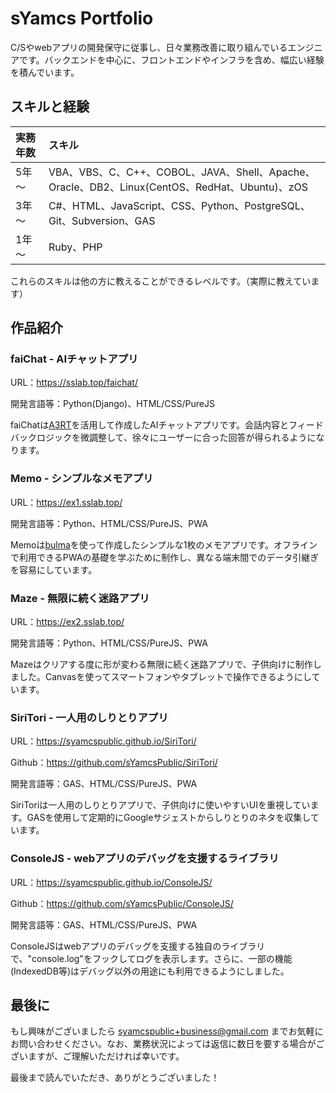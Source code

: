 # sYamcs Portfolio

C/Sやwebアプリの開発保守に従事し、日々業務改善に取り組んでいるエンジニアです。バックエンドを中心に、フロントエンドやインフラを含め、幅広い経験を積んでいます。

## スキルと経験

|実務年数|スキル
|:-|:-
|5年～|VBA、VBS、C、C++、COBOL、JAVA、Shell、Apache、Oracle、DB2、Linux(CentOS、RedHat、Ubuntu)、zOS
|3年～|C#、HTML、JavaScript、CSS、Python、PostgreSQL、Git、Subversion、GAS
|1年～|Ruby、PHP

これらのスキルは他の方に教えることができるレベルです。（実際に教えています）

## 作品紹介

### faiChat - AIチャットアプリ
URL：https://sslab.top/faichat/

開発言語等：Python(Django)、HTML/CSS/PureJS  

faiChatは[A3RT](https://a3rt.recruit.co.jp/)を活用して作成したAIチャットアプリです。会話内容とフィードバックロジックを微調整して、徐々にユーザーに合った回答が得られるようになります。

### Memo - シンプルなメモアプリ
URL：https://ex1.sslab.top/

開発言語等：Python、HTML/CSS/PureJS、PWA

Memoは[bulma](https://bulma.io/)を使って作成したシンプルな1枚のメモアプリです。オフラインで利用できるPWAの基礎を学ぶために制作し、異なる端末間でのデータ引継ぎを容易にしています。

### Maze - 無限に続く迷路アプリ
URL：https://ex2.sslab.top/

開発言語等：Python、HTML/CSS/PureJS、PWA

Mazeはクリアする度に形が変わる無限に続く迷路アプリで、子供向けに制作しました。Canvasを使ってスマートフォンやタブレットで操作できるようにしています。

### SiriTori - 一人用のしりとりアプリ
URL：https://syamcspublic.github.io/SiriTori/  

Github：https://github.com/sYamcsPublic/SiriTori/

開発言語等：GAS、HTML/CSS/PureJS、PWA

SiriToriは一人用のしりとりアプリで、子供向けに使いやすいUIを重視しています。GASを使用して定期的にGoogleサジェストからしりとりのネタを収集しています。

### ConsoleJS - webアプリのデバッグを支援するライブラリ
URL：https://syamcspublic.github.io/ConsoleJS/

Github：https://github.com/sYamcsPublic/ConsoleJS/

開発言語等：GAS、HTML/CSS/PureJS、PWA

ConsoleJSはwebアプリのデバッグを支援する独自のライブラリで、"console.log"をフックしてログを表示します。さらに、一部の機能(IndexedDB等)はデバッグ以外の用途にも利用できるようにしました。

## 最後に
もし興味がございましたら syamcspublic+business@gmail.com までお気軽にお問い合わせください。なお、業務状況によっては返信に数日を要する場合がございますが、ご理解いただければ幸いです。

最後まで読んでいただき、ありがとうございました！
